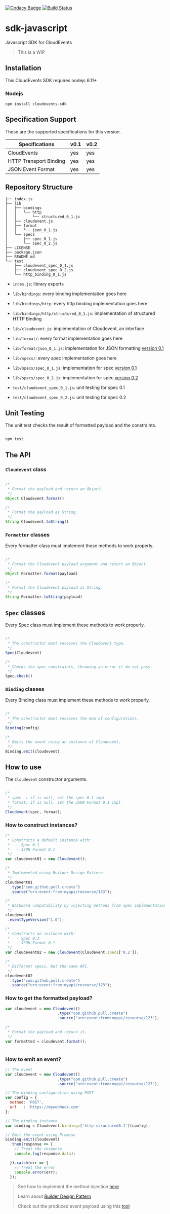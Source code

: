 [![Codacy Badge](https://api.codacy.com/project/badge/Grade/bd66e7c52002481993cd6d610534b0f7)](https://www.codacy.com/app/fabiojose/sdk-javascript?utm_source=github.com&amp;utm_medium=referral&amp;utm_content=cloudevents/sdk-javascript&amp;utm_campaign=Badge_Grade)
[![Build Status](https://travis-ci.org/cloudevents/sdk-javascript.svg?branch=master)](https://travis-ci.org/cloudevents/sdk-javascript)

# sdk-javascript
Javascript SDK for CloudEvents

> This is a WIP

## Installation

This CloudEvents SDK requires nodejs 6.11+

### Nodejs

```
npm install cloudevents-sdk
```
## Specification Support

These are the supported specifications for this version.

| **Specifications**         | **v0.1** | **v0.2** |
|----------------------------|----------|----------|
| CloudEvents                | yes      | yes      |
| HTTP Transport Binding     | yes      | yes      |
| JSON Event Format          | yes      | yes      |

## Repository Structure

```text
├── index.js
├── lib
│   ├── bindings
│   │   └── http
│   │       └── structured_0_1.js
│   ├── cloudevent.js
│   ├── format
│   │   └── json_0_1.js
│   └── specs
│       ├── spec_0_1.js
│       └── spec_0_2.js
├── LICENSE
├── package.json
├── README.md
└── test
    ├── cloudevent_spec_0_1.js
    ├── cloudevent_spec_0_2.js
    └── http_binding_0_1.js
```

* `index.js`: library exports

* `lib/bindings`: every binding implementation goes here

* `lib/bindings/http`: every http binding implementation goes here

* `lib/bindings/http/structured_0_1.js`: implementation of structured HTTP Binding  

* `lib/cloudevent.js`: implementation of Cloudevent, an interface

* `lib/format/`: every format implementation goes here

* `lib/format/json_0_1.js`: implementation for JSON formatting [version 0.1](https://github.com/cloudevents/spec/blob/v0.1/json-format.md)

* `lib/specs/`: every spec implementation goes here

* `lib/specs/spec_0_1.js`: implementation for spec [version 0.1](https://github.com/cloudevents/spec/blob/v0.1/spec.md)

* `lib/specs/spec_0_2.js`: implementation for spec [version 0.2](https://github.com/cloudevents/spec/blob/v0.2/spec.md)

* `test/cloudevent_spec_0_1.js`: unit testing for spec 0.1

* `test/cloudevent_spec_0_2.js`: unit testing for spec 0.2

## Unit Testing

The unit test checks the result of formatted payload and the constraints.

```bash

npm test

```

## The API

### `Cloudevent` class

```js

/*
 * Format the payload and return an Object.
 */
Object Cloudevent.format()

/*
 * Format the payload as String.
 */
String Cloudevent.toString()

```

### `Formatter` classes

Every formatter class must implement these methods to work properly.

```js

/*
 * Format the Cloudevent payload argument and return an Object.
 */
Object Formatter.format(payload)

/*
 * Format the Cloudevent payload as String.
 */
String Formatter.toString(payload)

```

## `Spec` classes

Every Spec class must implement these methods to work properly.

```js

/*
 * The constructor must receives the Cloudevent type.
 */
Spec(Cloudevent)

/*
 * Checks the spec constraints, throwing an error if do not pass.
 */
Spec.check()

```
### `Binding` classes

Every Binding class must implement these methods to work properly.

```js

/* 
 * The constructor must receives the map of configurations.
 */
Binding(config)

/* 
 * Emits the event using an instance of Cloudevent.
 */
Binding.emit(cloudevent)

```

## How to use

The `Cloudevent` constructor arguments.

```js

/*
 * spec  : if is null, set the spec 0.1 impl
 * format: if is null, set the JSON Format 0.1 impl
 */
Cloudevent(spec, format);

```

### How to construct instances?

```js
/* 
 * Constructs a default instance with:
 *   - Spec 0.1
 *   - JSON Format 0.1
 */
var cloudevent01 = new Cloudevent();

/*
 * Implemented using Builder Design Pattern
 */
cloudevent01
  .type("com.github.pull.create")
  .source("urn:event:from:myapi/resourse/123");

/*
 * Backward compatibility by injecting methods from spec implementation to Cloudevent
 */
cloudevent01
 .eventTypeVersion("1.0");

/*
 * Constructs an instance with:
 *   - Spec 0.2
 *   - JSON Format 0.1 
 */
var cloudevent02 = new Cloudevent(Cloudevent.specs['0.2']);

/*
 * Different specs, but the same API.
 */
cloudevent02
  .type("com.github.pull.create")
  .source("urn:event:from:myapi/resourse/123");

```

### How to get the formatted payload?

```js
var cloudevent = new Cloudevent()
                       .type("com.github.pull.create")
                       .source("urn:event:from:myapi/resourse/123");

/*
 * Format the payload and return it.
 */
var formatted = cloudevent.format();
 
```

### How to emit an event?

```js
// The event
var cloudevent = new Cloudevent()
                       .type("com.github.pull.create")
                       .source("urn:event:from:myapi/resourse/123");

// The binding configuration using POST
var config = {
  method: 'POST',
  url   : 'https://mywebhook.com'
};

// The binding instance
var binding = Cloudevent.bindings['http-structured0.1'](config);

// Emit the event using Promise
binding.emit(cloudevent)
  .then(response => {
    // Treat the response
    console.log(response.data);

  }).catch(err => {
    // Treat the error
    console.error(err);
  });
```

> See how to implement the method injection [here](lib/specs/spec_0_1.js#L17)
>
> Learn about [Builder Design Pattern](https://en.wikipedia.org/wiki/Builder_pattern)
> 
> Check out the produced event payload using this [tool](https://webhook.site)
